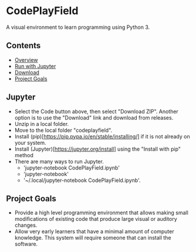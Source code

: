 
# CodePlayField

A visual environment to learn programming using Python 3.

## Contents

 - [Overview](https://animatedb.github.io/codeplayfield/Overview.html)
 - [Run with Jupyter](#jupyter)
 - [Download](https://github.com/animatedb/codeplayfield/releases)
 - [Project Goals](#project-goals)

## Jupyter
- Select the Code button above, then select "Download ZIP". Another option is to
  use the "Download" link and download from releases.
- Unzip in a local folder.
- Move to the local folder "codeplayfield".
- Install (pip)[https://pip.pypa.io/en/stable/installing/] if it is not already on your system.
- Install (Jupyter)[https://jupyter.org/install] using the "Install with pip" method
- There are many ways to run Jupyter.
  - 'jupyter-notebook CodePlayField.ipynb'
  - 'jupyter-notebook'
  - '~/.local/jupyter-notebook CodePlayField.ipynb'.

## Project Goals

- Provide a high level programming environment that allows making small
  modifications of existing code that produce large visual or auditory changes.
- Allow very early learners that have a minimal amount of computer knowledge.
  This system will require someone that can install the software.
